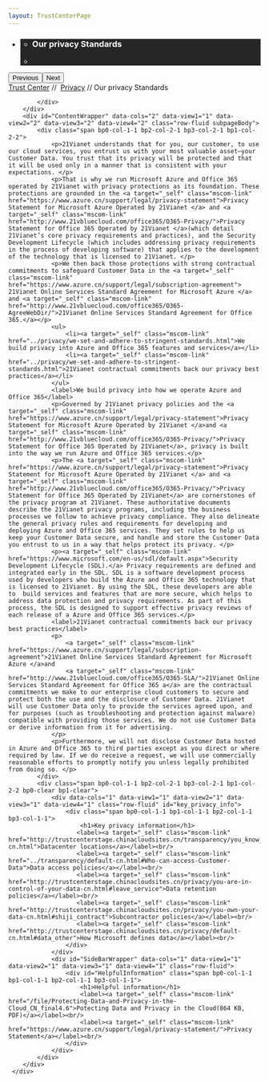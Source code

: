 ```yaml
---
layout: TrustCenterPage
---
```

<div class="row-fluid">
   <div class="span">
      <div>
        <div id="HeroWrapper" data-cols="1" data-view1="1" data-view2="1" data-view3="1" data-view4="1" class="row-fluid wider hero grid-container">
            <div class="span bp0-col-1-1 bp1-col-1-1 bp2-col-1-1 bp3-col-1-1">
                <div bi:type="slideshow" class="slideshow slideshow-hero hero" xmlns:bi="urn:schemas-microsoft-com:mscom:bi">
                    <ul bi:type="list" class="slides">
                        <li id="slide-1" bi:index="0" selectBi="">
                            <div class="heroitem light-foreground" bi:type="heroitem">
                                <div class="media" bi:parenttitle="t1">
                                    <a href="" bi:track="False" bi:titleflag="t1" bi:index="0">
                                        <div data-picture="" data-alt="You are in control of your data" data-disable-swap-below="">
                                            <div data-src="https://c.s-microsoft.com/en-us/CMSImages/MS_TrustCenter_Privacy_Header.jpg?version=dc9c5b9b-c334-7922-892a-15c2cd65053d"></div>
                                            <noscript></noscript>
                                        </div>
                                    </a>
                                </div>
                                <div class="text" bi:type="cta">
                                    <div class="text-container">
                                        <div class="box" style="background: rgba(0,0,0,.85); color: #FFFFFF;">
                                            <ul bi:type="list" class="headerCaption subpageHeaderCaption">
                                                <li class="box-title">
                                                    <h3 class="box-title" bi:type="title" bi:title="t1" style="color: #FFFFFF;">Our privacy Standards</h3>
                                                </li>
                                                <li class="box-actions box-description"><a target="_self" class="mscom-link" href=""></a></li>
                                            </ul>
                                        </div>
                                    </div>
                                </div>
                            </div>
                        </li>
                    </ul>
                    <div class="navigation international" bi:track="false">
                        <div class="grid-container settop" data-title-text="Go To Slide "></div>
                    </div>
                    <div class="prev-next" bi:track="false"><button class="prev"><span class="icon-left" aria-hidden="true"></span><span class="screen-reader-text">Previous</span></button><button class="next"><span class="icon-right" aria-hidden="true"></span><span class="screen-reader-text">Next</span></button></div>
                    <div id="play-pause" class="play-pause" style="display:none">
                        <div class="pause"><button id="pauseButton" class="pause_button"><span class="icon-pause" aria-hidden="true"></span><span class="screen-reader-text">Pause</span></button></div>
                        <div class="play"><button id="playButton" class="play_button"><span class="icon-play" aria-hidden="true"></span><span class="screen-reader-text">Play</span></button></div>
                    </div>
                </div>
            </div>
        </div>
        <div id="BreadcrumbWrapper" data-cols="1" data-view1="1" data-view2="1" data-view3="1" data-view4="1" class="row-fluid grid-container mscom-grid-container breadcrumbs">
            <div class="span bp0-col-1-1 bp1-col-1-1 bp2-col-1-1 bp3-col-1-1"><a target="_self" class="mscom-link" href="../default-cn.html">Trust Center</a> // 
                <a target="_self" class="mscom-link" href="../privacy/default-cn.html">Privacy</a> // Our privacy Standards

            </div>
        </div>  
        <div id="ContentWrapper" data-cols="2" data-view1="1" data-view2="2" data-view3="2" data-view4="2" class="row-fluid subpageBody">
            <div class="span bp0-col-1-1 bp2-col-2-1 bp3-col-2-1 bp1-col-2-2">
                <p>21Vianet understands that for you, our customer, to use our cloud services, you entrust us with your most valuable asset—your Customer Data. You trust that its privacy will be protected and that it will be used only in a manner that is consistent with your expectations. </p>
                <p>That is why we run Microsoft Azure and Office 365 operated by 21Vianet with privacy protections as its foundation. These protections are grounded in the <a target="_self" class="mscom-link" href="https://www.azure.cn/support/legal/privacy-statement">Privacy Statement for Microsoft Azure Operated by 21Vianet </a> and <a target="_self" class="mscom-link" href="http://www.21vbluecloud.com/office365/O365-Privacy/">Privacy Statement for Office 365 Operated by 21Vianet </a>(which detail 21Vianet’s core privacy requirements and practices), and the Security Development Lifecycle (which includes addressing privacy requirements in the process of developing software) that applies to the development of the technology that is licensed to 21Vianet. </p>
                <p>We then back those protections with strong contractual commitments to safeguard Customer Data in the <a target="_self" class="mscom-link" href="https://www.azure.cn/support/legal/subscription-agreement"> 21Vianet Online Services Standard Agreement for Microsoft Azure </a> and <a target="_self" class="mscom-link" href="http://www.21vbluecloud.com/office365/O365-AgreeWebDir/">21Vianet Online Services Standard Agreement for Office 365.</a></p>
                <ul>
                    <li><a target="_self" class="mscom-link" href="../privacy/we-set-and-adhere-to-stringent-standards.html">We build privacy into Azure and Office 365 features and services</a></li>
                    <li><a target="_self" class="mscom-link" href="../privacy/we-set-and-adhere-to-stringent-standards.html">21Vianet contractual commitments back our privacy best practices</a></li>
                </ul>
                <label>We build privacy into how we operate Azure and Office 365</label>
                <p>Governed by 21Vianet privacy policies and the <a target="_self" class="mscom-link" href="https://www.azure.cn/support/legal/privacy-statement">Privacy Statement for Microsoft Azure Operated by 21Vianet </a>and <a target="_self" class="mscom-link" href="http://www.21vbluecloud.com/office365/O365-Privacy/">Privacy Statement for Office 365 Operated by 21Vianet</a>, privacy is built into the way we run Azure and Office 365 services.</p>
                <p>The <a target="_self" class="mscom-link" href="https://www.azure.cn/support/legal/privacy-statement">Privacy Statement for Microsoft Azure Operated by 21Vianet </a> and <a target="_self" class="mscom-link" href="http://www.21vbluecloud.com/office365/O365-Privacy/">Privacy Statement for Office 365 Operated by 21Vianet</a> are cornerstones of the privacy program at 21Vianet. These authoritative documents describe the 21Vianet privacy programs, including the business processes we follow to achieve privacy compliance. They also delineate the general privacy rules and requirements for developing and deploying Azure and Office 365 services. They set rules to help us keep your Customer Data secure, and handle and store the Customer Data you entrust to us in a way that helps protect its privacy. </p>
                <p><a target="_self" class="mscom-link" href="https://www.microsoft.com/en-us/sdl/default.aspx">Security Development Lifecycle (SDL).</a> Privacy requirements are defined and integrated early in the SDL. SDL is a software development process used by developers who build the Azure and Office 365 technology that is licensed to 21Vianet. By using the SDL, these developers are able to  build services and features that are more secure, which helps to address data protection and privacy requirements. As part of this process, the SDL is designed to support effective privacy reviews of each release of a Azure and Office 365 services.</p>
                <label>21Vianet contractual commitments back our privacy best practices</label>
                <p>
                    <a target="_self" class="mscom-link" href="https://www.azure.cn/support/legal/subscription-agreement">21Vianet Online Services Standard Agreement for Microsoft Azure </a>and 
                    <a target="_self" class="mscom-link" href="http://www.21vbluecloud.com/office365/O365-SLA/">21Vianet Online Services Standard Agreement for Office 365 a</a> are the contractual commitments we make to our enterprise cloud customers to secure and protect both the use and the disclosure of Customer Data. 21Vianet will use Customer Data only to provide the services agreed upon, and for purposes (such as troubleshooting and protection against malware) compatible with providing those services. We do not use Customer Data or derive information from it for advertising. 
                </p>
                <p>Furthermore, we will not disclose Customer Data hosted in Azure and Office 365 to third parties except as you direct or where required by law. If we do receive a request, we will use commercially reasonable efforts to promptly notify you unless legally prohibited from doing so. </p>
            </div>
            <div class="span bp0-col-1-1 bp2-col-2-1 bp3-col-2-1 bp1-col-2-2 bp0-clear bp1-clear">
                <div data-cols="1" data-view1="1" data-view2="1" data-view3="1" data-view4="1" class="row-fluid" id="key_privacy_info">
                    <div class="span bp0-col-1-1 bp1-col-1-1 bp2-col-1-1 bp3-col-1-1">
                        <h1>Key privacy information</h1>
                       <label><a target="_self" class="mscom-link" href="http://trustcenterstage.chinacloudsites.cn/transparency/you_know_where-cn.html">Datacenter locations</a></label><br/> 
                       <label><a target="_self" class="mscom-link" href="../transparency/default-cn.html#Who-can-access-Customer-Data">Data access policies</a></label><br/> 
                       <label><a target="_self" class="mscom-link" href="http://trustcenterstage.chinacloudsites.cn/privacy/you-are-in-control-of-your-data-cn.html#leave_service">Data retention policies</a></label><br/> 
                       <label><a target="_self" class="mscom-link" href="http://trustcenterstage.chinacloudsites.cn/privacy/you-own-your-data-cn.html#shiji_contract">Subcontractor policies</a></label><br/> 
                       <label><a target="_self" class="mscom-link" href="http://trustcenterstage.chinacloudsites.cn/privacy/default-cn.html#data_other">How Microsoft defines data</a></label><br/> 
                    </div>
                </div>
                <div id="SideBarWrapper" data-cols="1" data-view1="1" data-view2="1" data-view3="1" data-view4="1" class="row-fluid">
                    <div id="HelpfulInformation" class="span bp0-col-1-1 bp1-col-1-1 bp2-col-1-1 bp3-col-1-1">
                        <h1>Helpful information</h1>
                        <label><a target="_self" class="mscom-link" href="/file/Protecting-Data-and-Privacy-in-the-Cloud_CN_final4.6">Potecting Data and Privacy in the Cloud(864 KB, PDF)</a></label><br/>
                        <label><a target="_self" class="mscom-link" href="https://www.azure.cn/support/legal/privacy-statement/">Privacy Statement</a></label><br/>
                    </div>
                </div>
            </div>
        </div>               
     </div>
   </div>
</div>
<div class="row-fluid" data-view4="1" data-view3="1" data-view2="1" data-view1="1" data-cols="1">
   <div class="span bp0-col-1-1 bp1-col-1-1 bp2-col-1-1 bp3-col-1-1"></div>
</div>
